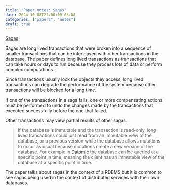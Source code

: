 ```yaml
---
title: "Paper notes: Sagas"
date: 2024-10-08T22:00:00-03:00
categories: ["papers", "notes"]
draft: true
---
```


[Sagas](https://www.cs.cornell.edu/andru/cs711/2002fa/reading/sagas.pdf)

Sagas are long lived transactions that were broken into a sequence of smaller transactions that can be interleaved with other transactions in the database. The paper defines long lived transactions as transactions that can take hours or days to run because they process lots of data or perform complex computations.  

Since transactions usually lock the objects they access, long lived transactions can degrade the performance of the system because other transactions will be blocked for a long time.  

If one of the transactions in a saga fails, one or more compensating actions must be performed to undo the changes made by the transactions that executed successfully before the one that failed.  

Other transactions may view partial results of other sagas.  

> If the database is immutable and the transaction is read-only, long lived transactions could just read from an immutable view of the database, or a previous version while the database allows mutations to occur as usual because mutations create a new version of the database. For example in [Datomic](https://docs.datomic.com/client-tutorial/history.html#as-of-query) the database can be queried at a specific point in time, meaning the client has an immutable view of the database at a specific point in time.

The paper talks about sagas in the context of a RDBMS but it is common to see sagas being used in the context of distributed services with their own databases.